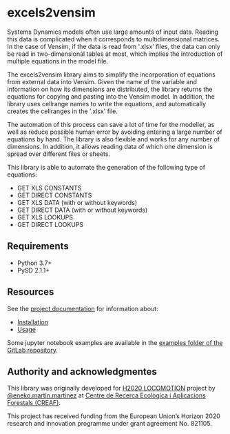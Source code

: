 excels2vensim
=============

Systems Dynamics models often use large amounts of input data. Reading this data is complicated when it corresponds to multidimensional matrices. In the case of Vensim, if the data is read from '.xlsx' files, the data can only be read in two-dimensional tables at most, which implies the introduction of multiple equations in the model file.

The excels2vensim library aims to simplify the incorporation of equations from external data into Vensim. Given the name of the variable and information on how its dimensions are distributed, the library returns the equations for copying and pasting into the Vensim model. In addition, the library uses cellrange names to write the equations, and automatically creates the cellranges in the '.xlsx' file.

The automation of this process can save a lot of time for the modeller, as well as reduce possible human error by avoiding entering a large number of equations by hand. The library is also flexible and works for any number of dimensions. In addition, it allows reading data of which one dimension is spread over different files or sheets.

This library is able to automate the generation of the following type of equations:
- GET XLS CONSTANTS
- GET DIRECT CONSTANTS
- GET XLS DATA (with or without keywords)
- GET DIRECT DATA (with or without keywords)
- GET XLS LOOKUPS
- GET DIRECT LOOKUPS

## Requirements
- Python 3.7+
- PySD 2.1.1+

## Resources
See the [project documentation](http://excels2vensim.readthedocs.org/) for information about:

- [Installation](http://excels2vensim.readthedocs.org/en/latest/installation.html)
- [Usage](http://excels2vensim.readthedocs.org/en/latest/usage.html)

Some jupyter notebook examples are available in the [examples folder of the GitLab repository](https://gitlab.com/eneko.martin.martinez/excels2vensim/-/tree/master/examples).

## Authority and acknowledgmentes
This library was originally developed for [H2020 LOCOMOTION](https://www.locomotion-h2020.eu/) project by [@eneko.martin.martinez](https://gitlab.com/eneko.martin.martinez) at [Centre de Recerca Ecològica i Aplicacions Forestals (CREAF)](http://www.creaf.cat/).

This project has received funding from the European Union’s Horizon 2020
research and innovation programme under grant agreement No. 821105.
